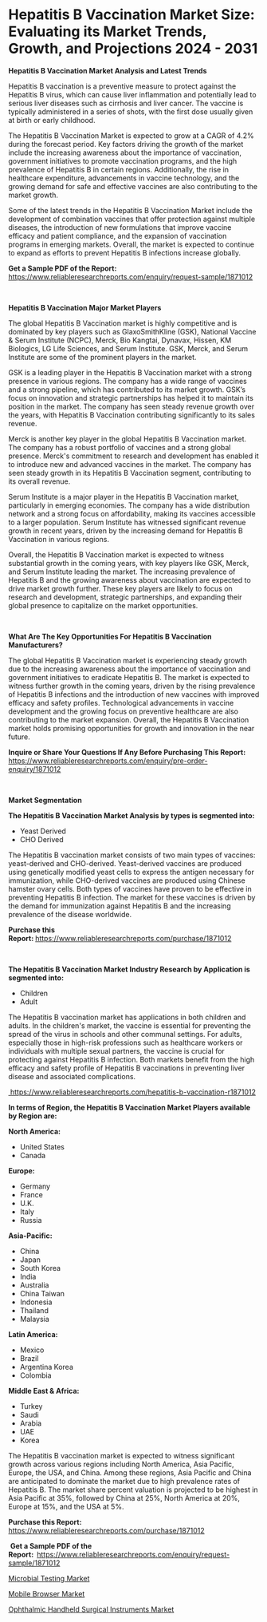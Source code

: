 <p><h1>Hepatitis B Vaccination Market Size: Evaluating its Market Trends, Growth, and Projections 2024 - 2031</h1></p><p><strong>Hepatitis B Vaccination Market Analysis and Latest Trends</strong></p>
<p><p>Hepatitis B vaccination is a preventive measure to protect against the Hepatitis B virus, which can cause liver inflammation and potentially lead to serious liver diseases such as cirrhosis and liver cancer. The vaccine is typically administered in a series of shots, with the first dose usually given at birth or early childhood.</p><p>The Hepatitis B Vaccination Market is expected to grow at a CAGR of 4.2% during the forecast period. Key factors driving the growth of the market include the increasing awareness about the importance of vaccination, government initiatives to promote vaccination programs, and the high prevalence of Hepatitis B in certain regions. Additionally, the rise in healthcare expenditure, advancements in vaccine technology, and the growing demand for safe and effective vaccines are also contributing to the market growth.</p><p>Some of the latest trends in the Hepatitis B Vaccination Market include the development of combination vaccines that offer protection against multiple diseases, the introduction of new formulations that improve vaccine efficacy and patient compliance, and the expansion of vaccination programs in emerging markets. Overall, the market is expected to continue to expand as efforts to prevent Hepatitis B infections increase globally.</p></p>
<p><strong>Get a Sample PDF of the Report:&nbsp;</strong> <a href="https://www.reliableresearchreports.com/enquiry/request-sample/1871012">https://www.reliableresearchreports.com/enquiry/request-sample/1871012</a></p>
<p>&nbsp;</p>
<p><strong>Hepatitis B Vaccination Major Market Players</strong></p>
<p><p>The global Hepatitis B Vaccination market is highly competitive and is dominated by key players such as GlaxoSmithKline (GSK), National Vaccine & Serum Institute (NCPC), Merck, Bio Kangtai, Dynavax, Hissen, KM Biologics, LG Life Sciences, and Serum Institute. GSK, Merck, and Serum Institute are some of the prominent players in the market.</p><p>GSK is a leading player in the Hepatitis B Vaccination market with a strong presence in various regions. The company has a wide range of vaccines and a strong pipeline, which has contributed to its market growth. GSK’s focus on innovation and strategic partnerships has helped it to maintain its position in the market. The company has seen steady revenue growth over the years, with Hepatitis B Vaccination contributing significantly to its sales revenue.</p><p>Merck is another key player in the global Hepatitis B Vaccination market. The company has a robust portfolio of vaccines and a strong global presence. Merck's commitment to research and development has enabled it to introduce new and advanced vaccines in the market. The company has seen steady growth in its Hepatitis B Vaccination segment, contributing to its overall revenue.</p><p>Serum Institute is a major player in the Hepatitis B Vaccination market, particularly in emerging economies. The company has a wide distribution network and a strong focus on affordability, making its vaccines accessible to a larger population. Serum Institute has witnessed significant revenue growth in recent years, driven by the increasing demand for Hepatitis B Vaccination in various regions.</p><p>Overall, the Hepatitis B Vaccination market is expected to witness substantial growth in the coming years, with key players like GSK, Merck, and Serum Institute leading the market. The increasing prevalence of Hepatitis B and the growing awareness about vaccination are expected to drive market growth further. These key players are likely to focus on research and development, strategic partnerships, and expanding their global presence to capitalize on the market opportunities.</p></p>
<p>&nbsp;</p>
<p><strong>What Are The Key Opportunities For Hepatitis B Vaccination Manufacturers?</strong></p>
<p><p>The global Hepatitis B Vaccination market is experiencing steady growth due to the increasing awareness about the importance of vaccination and government initiatives to eradicate Hepatitis B. The market is expected to witness further growth in the coming years, driven by the rising prevalence of Hepatitis B infections and the introduction of new vaccines with improved efficacy and safety profiles. Technological advancements in vaccine development and the growing focus on preventive healthcare are also contributing to the market expansion. Overall, the Hepatitis B Vaccination market holds promising opportunities for growth and innovation in the near future.</p></p>
<p><strong>Inquire or Share Your Questions If Any Before Purchasing This Report:</strong> <a href="https://www.reliableresearchreports.com/enquiry/pre-order-enquiry/1871012">https://www.reliableresearchreports.com/enquiry/pre-order-enquiry/1871012</a></p>
<p>&nbsp;</p>
<p><strong>Market Segmentation</strong></p>
<p><strong>The Hepatitis B Vaccination Market Analysis by types is segmented into:</strong></p>
<p><ul><li>Yeast Derived</li><li>CHO Derived</li></ul></p>
<p><p>The Hepatitis B vaccination market consists of two main types of vaccines: yeast-derived and CHO-derived. Yeast-derived vaccines are produced using genetically modified yeast cells to express the antigen necessary for immunization, while CHO-derived vaccines are produced using Chinese hamster ovary cells. Both types of vaccines have proven to be effective in preventing Hepatitis B infection. The market for these vaccines is driven by the demand for immunization against Hepatitis B and the increasing prevalence of the disease worldwide.</p></p>
<p><strong>Purchase this Report:&nbsp;</strong><a href="https://www.reliableresearchreports.com/purchase/1871012">https://www.reliableresearchreports.com/purchase/1871012</a></p>
<p>&nbsp;</p>
<p><strong>The Hepatitis B Vaccination Market Industry Research by Application is segmented into:</strong></p>
<p><ul><li>Children</li><li>Adult</li></ul></p>
<p><p>The Hepatitis B vaccination market has applications in both children and adults. In the children's market, the vaccine is essential for preventing the spread of the virus in schools and other communal settings. For adults, especially those in high-risk professions such as healthcare workers or individuals with multiple sexual partners, the vaccine is crucial for protecting against Hepatitis B infection. Both markets benefit from the high efficacy and safety profile of Hepatitis B vaccinations in preventing liver disease and associated complications.</p></p>
<p><a href="https://www.reliableresearchreports.com/hepatitis-b-vaccination-r1871012">&nbsp;https://www.reliableresearchreports.com/hepatitis-b-vaccination-r1871012</a></p>
<p><strong>In terms of Region, the Hepatitis B Vaccination Market Players available by Region are:</strong></p>
<p>
    <p> <strong> North America: </strong>
        <ul>
            <li>United States</li>
            <li>Canada</li>
        </ul>
        </p> 
    <p> <strong> Europe: </strong>
        <ul>
            <li>Germany</li>
            <li>France</li>
            <li>U.K.</li>
            <li>Italy</li>
            <li>Russia</li>
        </ul>
        </p> 
    <p> <strong> Asia-Pacific: </strong>
        <ul>
            <li>China</li>
            <li>Japan</li>
            <li>South Korea</li>
            <li>India</li>
            <li>Australia</li>
            <li>China Taiwan</li>
            <li>Indonesia</li>
            <li>Thailand</li>
            <li>Malaysia</li>
        </ul>
        </p> 
    <p> <strong> Latin America: </strong>
        <ul>
            <li>Mexico</li>
            <li>Brazil</li>
            <li>Argentina Korea</li>
            <li>Colombia</li>
        </ul>
        </p> 
    <p> <strong> Middle East & Africa: </strong>
        <ul>
            <li>Turkey</li>
            <li>Saudi</li>
            <li>Arabia</li>
            <li>UAE</li>
            <li>Korea</li>
        </ul>
    </p>
    </p>
<p><p>The Hepatitis B vaccination market is expected to witness significant growth across various regions including North America, Asia Pacific, Europe, the USA, and China. Among these regions, Asia Pacific and China are anticipated to dominate the market due to high prevalence rates of Hepatitis B. The market share percent valuation is projected to be highest in Asia Pacific at 35%, followed by China at 25%, North America at 20%, Europe at 15%, and the USA at 5%.</p></p>
<p><strong>Purchase this Report: </strong><a href="https://www.reliableresearchreports.com/purchase/1871012">https://www.reliableresearchreports.com/purchase/1871012</a></p>
<p>&nbsp;<strong>Get a Sample PDF of the Report:&nbsp;&nbsp;</strong><a href="https://www.reliableresearchreports.com/enquiry/request-sample/1871012">https://www.reliableresearchreports.com/enquiry/request-sample/1871012</a></p>
<p><strong></strong></p>
<p><p><a href="https://github.com/kathiaseamanalvaradovlprc2h/Market-Research-Report-List-3/blob/main/microbial-testing-market.md">Microbial Testing Market</a></p><p><a href="https://github.com/pjcfca/Market-Research-Report-List-3/blob/main/mobile-browser-market.md">Mobile Browser Market</a></p><p><a href="https://github.com/wusalecollins540tpqoz/Market-Research-Report-List-3/blob/main/ophthalmic-handheld-surgical-instruments-market.md">Ophthalmic Handheld Surgical Instruments Market</a></p></p>